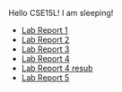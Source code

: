 Hello CSE15L!
I am sleeping!
* [Lab Report 1](https://saintlucifur.github.io/cse15l-lab-reports/lab-report-1/lab-report-1-week-0.html)
* [Lab Report 2](https://saintlucifur.github.io/cse15l-lab-reports/lab-report-2/lab-report-2-week-1.html)
* [Lab Report 3](https://saintlucifur.github.io/cse15l-lab-reports/lab3/lab-report-3-week-3.html)
* [Lab Report 4](https://saintlucifur.github.io/cse15l-lab-reports/lab-report-4.html)
* [Lab Report 4 resub](https://saintlucifur.github.io/cse15l-lab-reports/lab-4-resub.html)
* [Lab Report 5](https://saintlucifur.github.io/cse15l-lab-reports/lab-7-report.html)
